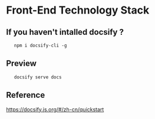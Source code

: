 # Front-End Technology Stack 
## If you haven't intalled docsify ?
```
   npm i docsify-cli -g
```

## Preview
```
   docsify serve docs
```
## Reference
https://docsify.js.org/#/zh-cn/quickstart
